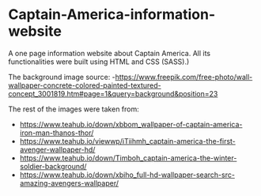 # Captain-America-information-website
A one page information website about Captain America. All its functionalities were built using HTML and CSS (SASS).)

The background image source: 
 -https://www.freepik.com/free-photo/wall-wallpaper-concrete-colored-painted-textured-concept_3001819.htm#page=1&query=background&position=23

The rest of the images were taken from:
- https://www.teahub.io/down/xbbom_wallpaper-of-captain-america-iron-man-thanos-thor/
- https://www.teahub.io/viewwp/iTiihmh_captain-america-the-first-avenger-wallpaper-hd/
- https://www.teahub.io/down/Timboh_captain-america-the-winter-soldier-background/
- https://www.teahub.io/down/xbiho_full-hd-wallpaper-search-src-amazing-avengers-wallpaper/
